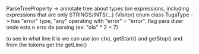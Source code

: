 ParseTreeProperty -> annotate tree about types (on expressions, including expressions that are only STRINGS/INTS/...) (Visitor)
enum class TugaType -> has "error" type, "any" operating with "error" = "error".
flag para dizer onde esta o erro de parsing (ex: "ola" * 2 + 7)

to see in what line it is we can use (on ctx), getStart() and getStop() and from the tokens get the getLine()
